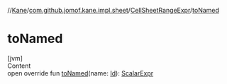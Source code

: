 //[Kane](../../index.md)/[com.github.jomof.kane.impl.sheet](../index.md)/[CellSheetRangeExpr](index.md)/[toNamed](to-named.md)



# toNamed  
[jvm]  
Content  
open override fun [toNamed](to-named.md)(name: [Id](../../com.github.jomof.kane.impl/index.md#%5Bcom.github.jomof.kane.impl%2FId%2F%2F%2FPointingToDeclaration%2F%5D%2FClasslikes%2F-972340876)): [ScalarExpr](../../com.github.jomof.kane/-scalar-expr/index.md)  




